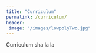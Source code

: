 ```yaml
---
title: "Curriculum"
permalink: /curriculum/
header: 
 image: "/images/lowpolyTwo.jpg"
---
```


Curriculum sha la la
